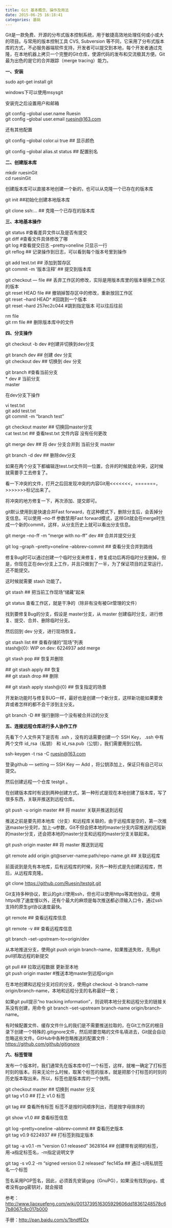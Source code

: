 ```yaml
---
title: Git 基本概念、操作及用法
date: 2015-06-25 16:18:41
categories: 基础
---
```


Git是一款免费、开源的分布式版本控制系统，用于敏捷高效地处理任何或小或大的项目。与常用的版本控制工具 CVS, Subversion 等不同，它采用了分布式版本库的方式，不必服务器端软件支持，开发者可以提交到本地，每个开发者通过克隆，在本地机器上拷贝一个完整的Git仓库，使源代码的发布和交流极其方便。Git 最为出色的是它的合并跟踪（merge tracing）能力。

**一、安装**

sudo apt-get install git

windows下可以使用msysgit

安装完之后设置用户和邮箱

git config –global user.name Ruesin  
git config –global user.email ruesin@163.com

还有其他配置

git config –global color.ui true ## 显示颜色

git config –global alias.st status ## 配置别名

**二、创建版本库**

mkdir ruesinGit  
cd ruesinGit

创建版本库可以直接本地创建一个新的，也可以从克隆一个已存在的版本库

git init ##初始化创建本地版本库

git clone ssh:… ## 克隆一个已存在的版本库

**三、本地基本操作**

git status #查看差异文件以及是否有提交  
git diff #查看文件具体修改了哪  
git log #查看提交日志 –pretty=oneline 只显示一行  
git reflog ## 记录操作到日志，可以看到每个版本号里到操作

git add test.txt ## 添加到暂存区  
git commit -m ‘版本注释’ ## 提交到版本库

git checkout — file ## 丢弃工作区的修改，实际是用版本库里的版本替换工作区的版本  
git reset HEAD file ## 撤销掉暂存区中的修改，重新放回工作区  
git reset –hard HEAD^ #回跳到一个版本  
git reset –hard 257ec2c044 #跳到指定版本 可以往后往前

rm file  
git rm file ## 删除版本库中的文件

**四、分支操作**

git checkout -b dev #创建并切换到dev分支

git branch dev ## 创建 dev 分支  
git checkout dev ## 切换到 dev 分支

git branch #查看当前分支  
\* dev # 当前分支  
master

在dev分支下操作

vi test.txt  
git add test.txt  
git commit -m “branch test”

git checkout master ## 切换回master分支  
cat test.txt ## 查看test.txt 文件内容 没有任何更改

git merge dev ## 将 dev 分支合并到 当前分支 master

git branch -d dev ## 删除dev分支

如果在两个分支下都编辑连test.txt文件同一位置，合并的时候就会冲突，这时候就需要手工去修复了。

看一下冲突的文件，打开之后回发现冲突的内容Git用<<<<<<<，=======，>>>>>>>标记出来了。

将冲突的地方修复一下，再次添加、提交即可。

git默认使用到是快速合并Fast forward，在这种模式下，删除分支后，会丢掉分支信息。可以使用 –no-ff 参数禁用Fast forward模式，这样Git就会在merge时生成一个新的commit，这样，从分支历史上就可以看出分支信息。

git merge –no-ff -m “merge with no-ff” dev ## 合并并提交分支

git log –graph –pretty=oneline –abbrev-commit ## 查看分支合并到路线

修复Bug时可以通过创建一个临时分支来修复，修复成功后再将临时分支删掉。但是，你现在正在dev分支上工作，并且只做到了一半，为了保证项目的正常运行，还不能提交。

这时候就需要 stash 功能了。

git stash ## 把当前工作现场“储藏”起来

git status 查看工作区，就是干净的（除非有没有被Git管理的文件）

找到要修复Bug的分支，假设是 master分支，从 master 创建临时分支，进行修复、提交、合并、删除临时分支。

然后回到 dev 分支，进行现场恢复。

git stash list ## 查看存储的“现场”列表  
stash@{0}: WIP on dev: 6224937 add merge

git stash pop ## 恢复并删除

\## git stash apply ## 恢复  
\## git stash drop ## 删除

\## git stash apply stash@{0} ## 恢复指定的场景

开发新功能时与修复BUG一样，最好也是创建一个新分支，这样新功能如果要舍弃或者怎样的都不会干涉到主分支。

git branch -D <name> ## 强行删除一个没有被合并过的分支

**五、连接远程仓库进行多人协作工作**

先看下个人文件夹下是否有 .ssh ，没有的话需要创建一个 SSH Key， .ssh 中有两个文件 id\_rsa（私钥） 和 id\_rsa.pub（公钥），我们需要用到公钥。

ssh-keygen -t rsa -C ruesin@163.com

登录github — setting — SSH Key — Add ，将公钥添加上，保证只有自己可以提交。

然后创建远程一个仓库 testgit 。

在创建版本库时有说到两种创建方式，第一种形式是现在本地创建了版本库，写了很多东西，关联并推送到远程仓库。

git push -u origin master ## 将 master 关联并推送到远程

推送之前是要先把本地库（分支）和远程库关联的，由于远程库是空的，第一次推送master分支时，加上-u参数，Git不但会把本地的master分支内容推送的远程新的master分支，还会把本地的master分支和远程的master分支关联起来。

git push origin master ## 将 master 推送到远程

git remote add origin git@server-name:path/repo-name.git ## 关联远程库

前面说到是先有本地库，后有远程库的时候，另外一种形式是先创建远程库，然后，从远程库克隆。

git clone https://github.com/Ruesin/testgit.git

Git支持多种协议，默认的git://使用ssh，但也可以使用https等其他协议。使用https除了速度慢以外，还有个最大的麻烦是每次推送都必须输入口令，通过ssh支持的原生git协议速度最快。

git remote ## 查看远程库信息

git remote -v ## 查看远程库信息

git branch –set-upstream-to=origin/dev

从本地推送分支，使用git push origin branch-name，如果推送失败，先用git pull抓取远程的新提交

git pull ## 拉取远程数据 更新至本地  
git push origin master #推送本地master到远程origin

在本地创建和远程分支对应的分支，使用git checkout -b branch-name origin/branch-name，本地和远程分支的名称最好一致；

如果git pull提示“no tracking information”，则说明本地分支和远程分支的链接关系没有创建，用命令 git branch –set-upstream branch-name origin/branch-name。

有时候配置文件、缓存文件什么的我们是不需要推送拉取的，在Git工作区的根目录下创建一个特殊的.gitignore文件，然后把要忽略的文件名填进去，Git就会自动忽略这些文件。GitHub中各种忽略推送的配置文件：https://github.com/github/gitignore

**六、标签管理**

发布一个版本时，我们通常先在版本库中打一个标签，这样，就唯一确定了打标签时刻的版本。将来无论什么时候，取某个标签的版本，就是把那个打标签的时刻的历史版本取出来。所以，标签也是版本库的一个快照。

git checkout master ## 切换到 master 分支  
git tag v1.0 ## 打上 v1.0 标签

git tag ## 查看所有标签 标签不是按时间顺序列出，而是按字母排序的

git show v1.0 ## 查看标签信息

git log –pretty=oneline –abbrev-commit ## 查看历史版本  
git tag v0.9 6224937 ## 打标签到指定版本

git tag -a v0.1 -m “version 0.1 released” 3628164 ## 创建带有说明的标签，用-a指定标签名，-m指定说明文字

git tag -s v0.2 -m “signed version 0.2 released” fec145a ## 通过-s用私钥签名一个标签

签名采用PGP签名，因此，必须首先安装gpg（GnuPG），如果没有找到gpg，或者没有gpg密钥对，就会报错

参考：http://www.liaoxuefeng.com/wiki/0013739516305929606dd18361248578c67b8067c8c017b000

手册：http://pan.baidu.com/s/1bndfEDx
